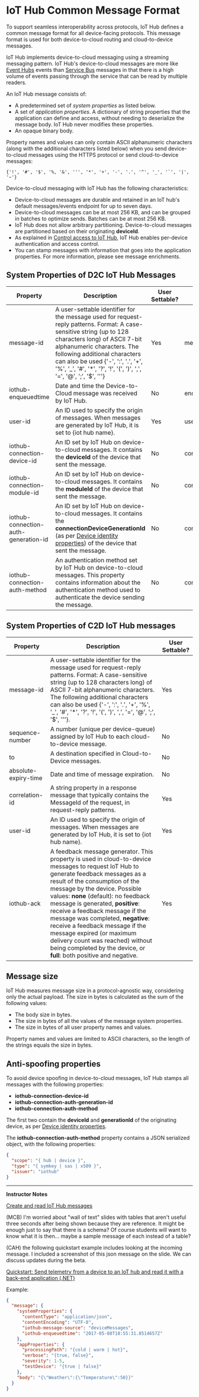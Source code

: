 # IoT Hub Common Message Format

To support seamless interoperability across protocols, IoT Hub defines a common message format for all device-facing protocols. This message format is used for both device-to-cloud routing and cloud-to-device messages.

IoT Hub implements device-to-cloud messaging using a streaming messaging pattern. IoT Hub's device-to-cloud messages are more like [Event Hubs](https://docs.microsoft.com/en-us/azure/event-hubs/) events than [Service Bus](https://docs.microsoft.com/en-us/azure/service-bus-messaging/) messages in that there is a high volume of events passing through the service that can be read by multiple readers.

An IoT Hub message consists of:

* A predetermined set of _system properties_ as listed below.
* A set of _application properties_. A dictionary of string properties that the application can define and access, without needing to deserialize the message body. IoT Hub never modifies these properties.
* An opaque binary body.

Property names and values can only contain ASCII alphanumeric characters (along with the additional characters listed below) when you send device-to-cloud messages using the HTTPS protocol or send cloud-to-device messages:

```
{'!', '#', '$', '%, '&', ''', '*', '+', '-', '.', '^', '_', '`', '|', '~'}
```

Device-to-cloud messaging with IoT Hub has the following characteristics:

* Device-to-cloud messages are durable and retained in an IoT hub's default messages/events endpoint for up to seven days.
* Device-to-cloud messages can be at most 256 KB, and can be grouped in batches to optimize sends. Batches can be at most 256 KB.
* IoT Hub does not allow arbitrary partitioning. Device-to-cloud messages are partitioned based on their originating **deviceId**.
* As explained in [Control access to IoT Hub](https://docs.microsoft.com/en-us/azure/iot-hub/iot-hub-devguide-security), IoT Hub enables per-device authentication and access control.
* You can stamp messages with information that goes into the application properties. For more information, please see message enrichments.

## System Properties of D2C IoT Hub Messages

|Property|Description|User Settable?|Keyword for<br>routing query|
|--------|-----------|--------------|----------------------------|
|message-id|A user-settable identifier for the message used for request-reply patterns. Format: A case-sensitive string (up to 128 characters long) of ASCII 7-bit alphanumeric characters. The following additional characters can also be used {'-', ':', '.', '+', '%', '_', '#', '*', '?', '!', '(', ')', ',', '=', '@', ';', '$', '''}|Yes|messageId|
|iothub-enqueuedtime|Date and time the Device-to-Cloud message was received by IoT Hub.|No|enqueuedTime|
|user-id|An ID used to specify the origin of messages. When messages are generated by IoT Hub, it is set to {iot hub name}.|Yes|userId|
|iothub-connection-device-id|An ID set by IoT Hub on device-to-cloud messages. It contains the **deviceId** of the device that sent the message.|No|connectionDeviceId|
|iothub-connection-module-id|An ID set by IoT Hub on device-to-cloud messages. It contains the **moduleId** of the device that sent the message.|No|connectionModuleId|
|iothub-connection-auth-generation-id|An ID set by IoT Hub on device-to-cloud messages. It contains the **connectionDeviceGenerationId** (as per [Device identity properties](https://docs.microsoft.com/en-us/azure/iot-hub/iot-hub-devguide-identity-registry#device-identity-properties)) of the device that sent the message.|No|connectionDeviceGenerationId|
|iothub-connection-auth-method|An authentication method set by IoT Hub on device-to-cloud messages. This property contains information about the authentication method used to authenticate the device sending the message.|No|connectionAuthMethod|

## System Properties of C2D IoT Hub messages

|Property|Description|User Settable?|
|--------|-----------|--------------|
|message-id|A user-settable identifier for the message used for request-reply patterns. Format: A case-sensitive string (up to 128 characters long) of ASCII 7-bit alphanumeric characters. The following additional characters can also be used {'-', ':', '.', '+', '%', '_', '#', '*', '?', '!', '(', ')', ',', '=', '@', ';', '$', '''}.|Yes|
|sequence-number|A number (unique per device-queue) assigned by IoT Hub to each cloud-to-device message.|No|
|to|A destination specified in Cloud-to-Device messages.|No|
|absolute-expiry-time|Date and time of message expiration.|No|
|correlation-id|A string property in a response message that typically contains the MessageId of the request, in request-reply patterns.|Yes|
|user-id|An ID used to specify the origin of messages. When messages are generated by IoT Hub, it is set to {iot hub name}.|Yes|
|iothub-ack|A feedback message generator. This property is used in cloud-to-device messages to request IoT Hub to generate feedback messages as a result of the consumption of the message by the device. Possible values: **none** (default): no feedback message is generated, **positive**: receive a feedback message if the message was completed, **negative**: receive a feedback message if the message expired (or maximum delivery count was reached) without being completed by the device, or **full**: both positive and negative.|Yes|

## Message size

IoT Hub measures message size in a protocol-agnostic way, considering only the actual payload. The size in bytes is calculated as the sum of the following values:

* The body size in bytes.
* The size in bytes of all the values of the message system properties.
* The size in bytes of all user property names and values.

Property names and values are limited to ASCII characters, so the length of the strings equals the size in bytes.

## Anti-spoofing properties

To avoid device spoofing in device-to-cloud messages, IoT Hub stamps all messages with the following properties:

* **iothub-connection-device-id**
* **iothub-connection-auth-generation-id**
* **iothub-connection-auth-method**

The first two contain the **deviceId** and **generationId** of the originating device, as per [Device identity properties](https://docs.microsoft.com/en-us/azure/iot-hub/iot-hub-devguide-identity-registry#device-identity-properties).

The **iothub-connection-auth-method** property contains a JSON serialized object, with the following properties:

```json
{
  "scope": "{ hub | device }",
  "type": "{ symkey | sas | x509 }",
  "issuer": "iothub"
}
```

---

**Instructor Notes**

[Create and read IoT Hub messages](https://docs.microsoft.com/en-us/azure/iot-hub/iot-hub-devguide-messages-construct)

(MCB) I'm worried about "wall of text" slides with tables that aren't useful three seconds after being shown because they are reference.  It might be enough just to say that there is a schema?  Of course students will want to know what it is then... maybe a sample message of each instead of a table?

(CAH) the following quickstart example includes looking at the incoming message. I included a screenshot of this json message on the slide. We can discuss updates during the beta.

[Quickstart: Send telemetry from a device to an IoT hub and read it with a back-end application (.NET)](https://docs.microsoft.com/en-us/azure/iot-hub/quickstart-send-telemetry-dotnet)

Example:

``` json
{ 
  "message": { 
    "systemProperties": { 
      "contentType": "application/json", 
      "contentEncoding": "UTF-8", 
      "iothub-message-source": "deviceMessages", 
      "iothub-enqueuedtime": "2017-05-08T18:55:31.8514657Z" 
    }, 
    "appProperties": { 
      "processingPath": "{cold | warm | hot}", 
      "verbose": "{true, false}", 
      "severity": 1-5, 
      "testDevice": "{true | false}" 
    }, 
    "body": "{\"Weather\":{\"Temperature\":50}}" 
  } 
} 
```